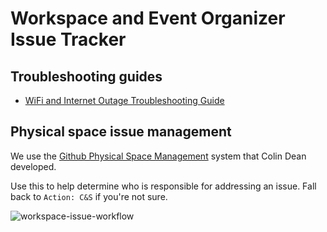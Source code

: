 # Workspace and Event Organizer Issue Tracker

## Troubleshooting guides

* [WiFi and Internet Outage Troubleshooting Guide](WiFi%20and%20Internet%20Outage%20Troubleshooting%20Guide.md)

## Physical space issue management

We use the [Github Physical Space Management](https://medium.com/@colindean/using-github-to-track-issues-with-physical-space-b2efe37b96ad) system that Colin Dean developed.

Use this to help determine who is responsible for addressing an issue. Fall back to `Action: C&S` if you're not sure.

![workspace-issue-workflow](https://user-images.githubusercontent.com/197224/51359863-824d5200-1a97-11e9-9f8a-834625b00939.png)
